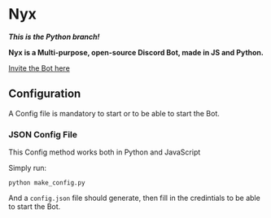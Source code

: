 # Nyx

***This is the Python branch!***

**Nyx is a Multi-purpose, open-source Discord Bot, made in JS and Python.**

[Invite the Bot here](https://discord.com/oauth2/authorize?client_id=960533661109878805&scope=bot%20applications.commands&permissions=545394261246)

## Configuration

A Config file is mandatory to start or to be able to start the Bot.

### JSON Config File

This Config method works both in Python and JavaScript

Simply run:
```sh-session
python make_config.py
```

And a `config.json` file should generate,
then fill in the credintials to be able to start the Bot.
